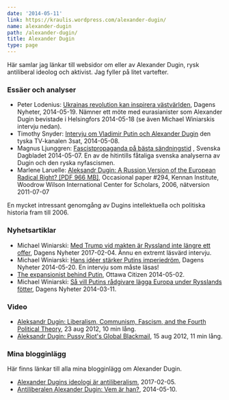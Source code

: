 ```yaml
---
date: '2014-05-11'
link: https://kraulis.wordpress.com/alexander-dugin/
name: alexander-dugin
path: /alexander-dugin/
title: Alexander Dugin
type: page
---
```

Här samlar jag länkar till websidor om eller av Alexander Dugin, rysk antiliberal ideolog och aktivist. Jag fyller på litet vartefter.

### Essäer och analyser

- Peter Lodenius: [Ukrainas revolution kan inspirera västvärlden](http://www.dn.se/kultur-noje/kulturdebatt/ukrainas-revolution-kan-inspirera-vastvarlden/), Dagens Nyheter, 2014-05-19. Nämner ett möte med eurasianister som Alexander Dugin bevistade i Helsingfors 2014-05-18 (se även Michael Winiarskis intervju nedan).
- Timothy Snyder: [Intervju om Vladimir Putin och Alexander Dugin](http://www.3sat.de/mediathek/?mode=play&obj=43550) den tyska TV-kanalen 3sat, 2014-05-08.
- Magnus Ljunggren: [Fascistpropaganda på bästa sändningstid](http://www.svd.se/kultur/understrecket/fascistpropaganda-pa-basta-sandningstid_3536734.svd) , Svenska Dagbladet 2014-05-07. En av de hitintills fåtaliga svenska analyserna av Dugin och den ryska nyfascismen.
- Marlene Laruelle: [Aleksandr Dugin: A Russion Version of the European Radical Right? [PDF 966 MB]](http://www.wilsoncenter.org/sites/default/files/OP294.pdf), Occasional paper #294, Kennan Institute, Woodrow Wilson International Center for Scholars, 2006, nätversion 2011-07-07

En mycket intressant genomgång av Dugins intellektuella och politiska historia fram till 2006.

### Nyhetsartiklar

- Michael Winiarski: [Med Trump vid makten är Ryssland inte längre ett offer](http://mobil.dn.se/nyheter/varlden/med-trump-vid-makten-ar-ryssland-inte-langre-ett-offer/), Dagens Nyheter 2017-02-04. Ännu en extremt läsvärd intervju.
- Michael Winiarski: [Hans idéer stärker Putins imperiedröm](http://www.dn.se/nyheter/varlden/hans-ideer-starker-putins-imperiedrom/), Dagens Nyheter 2014-05-20. En intervju som måste läsas!
- [The expansionist behind Putin](http://www.ottawacitizen.com/news/expansionist+behind+Putin/9801689/story.html), Ottawa Citizen 2014-05-02.
- Michael Winiarski: [Så vill Putins rådgivare lägga Europa under Rysslands fötter](http://www.dn.se/nyheter/varlden/sa-vill-putins-radgivare-lagga-europa-under-rysslands-fotter/), Dagens Nyheter 2014-03-11.

### Video

- [Aleksandr Dugin: Liberalism, Communism, Fascism, and the Fourth Political Theory](https://www.youtube.com/watch?v=4QrnJKf-hhE&list=FLoHvOCOuQIUXTr_OGMnkiwQ), 23 aug 2012, 10 min lång.
- [Aleksandr Dugin: Pussy Riot's Global Blackmail](https://www.youtube.com/watch?v=IxhxRyeX8tY&list=FLoHvOCOuQIUXTr_OGMnkiwQ), 15 aug 2012, 11 min lång.

### Mina blogginlägg

Här finns länkar till alla mina blogginlägg om Alexander Dugin.

- [Alexander Dugins ideologi är antiliberalism](/2017/02/05/alexander-dugins-ideologi-ar-antiliberalism/), 2017-02-05.
- [Antiliberalen Alexander Dugin: Vem är han?](/2014/05/10/antiliberalen-alexander-dugin-vem-ar-han/), 2014-05-10.

